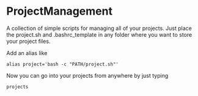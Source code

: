# ProjectManagement
A collection of simple scripts for managing all of your projects.
Just place the project.sh and .bashrc_template in any folder where you want to store your project files.

Add an alias like
```
alias project='bash -c "PATH/project.sh"'
```
Now you can go into your projects from anywhere by just typing
```
projects
```
